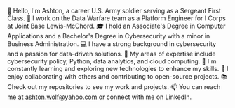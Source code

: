 👋 Hello, I'm Ashton, a career U.S. Army soldier serving as a Sergeant First Class.
🚀 I work on the Data Warfare team as a Platform Engineer for I Corps at Joint Base Lewis-McChord.
🎓 I hold an Associate's Degree in Computer Applications and a Bachelor's Degree in Cybersecurity with a minor in Business Administration.
💻 I have a strong background in cybersecurity and a passion for data-driven solutions.
🔐 My areas of expertise include cybersecurity policy, Python, data analytics, and cloud computing.
🌱 I'm constantly learning and exploring new technologies to enhance my skills.
🤝 I enjoy collaborating with others and contributing to open-source projects. 
📚 Check out my repositories to see my work and projects. 
📫 You can reach me at ashton.wolf@yahoo.com or connect with me on LinkedIn.
